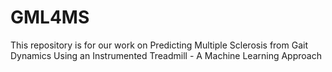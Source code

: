 # GML4MS
This repository is for our work on Predicting Multiple Sclerosis from Gait Dynamics Using an Instrumented Treadmill - A Machine Learning Approach
